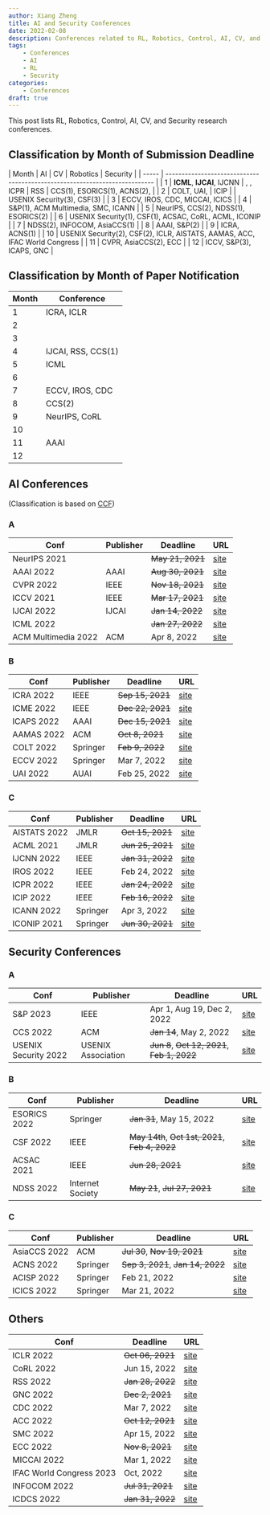 ```yaml
---
author: Xiang Zheng
title: AI and Security Conferences
date: 2022-02-08
description: Conferences related to RL, Robotics, Control, AI, CV, and Security research
tags:
    - Conferences
    - AI
    - RL
    - Security
categories:
    - Conferences
draft: true
---
```


This post lists RL, Robotics, Control, AI, CV, and Security research conferences.

## Classification by Month of Submission Deadline

| Month | AI                                                                         | CV       | Robotics | Security                     |
| ----- | -------------------------------------------------------------------------- |
| 1     | **ICML**, **IJCAI**, IJCNN                                                 | , , ICPR | RSS      | CCS(1), ESORICS(1), ACNS(2), |
| 2     | COLT, UAI,                                                                 | ICIP     |          | USENIX Security(3), CSF(3)   |
| 3     | ECCV, IROS, CDC, MICCAI, ICICS                                             |
| 4     | S&P(1), ACM Multimedia, SMC, ICANN                                         |
| 5     | NeurIPS, CCS(2), NDSS(1), ESORICS(2)                                       |
| 6     | USENIX Security(1), CSF(1), ACSAC, CoRL, ACML, ICONIP                      |
| 7     | NDSS(2), INFOCOM, AsiaCCS(1)                                               |
| 8     | AAAI, S&P(2)                                                               |
| 9     | ICRA, ACNS(1)                                                              |
| 10    | USENIX Security(2), CSF(2), ICLR, AISTATS, AAMAS, ACC, IFAC World Congress |
| 11    | CVPR, AsiaCCS(2), ECC                                                      |
| 12    | ICCV, S&P(3), ICAPS, GNC                                                   |

## Classification by Month of Paper Notification

| Month | Conference         |
| ----- | ------------------ |
| 1     | ICRA, ICLR         |
| 2     |                    |
| 3     |                    |
| 4     | IJCAI, RSS, CCS(1) |
| 5     | ICML               |
| 6     |                    |
| 7     | ECCV, IROS, CDC    |
| 8     | CCS(2)             |
| 9     | NeurIPS, CoRL      |
| 10    |                    |
| 11    | AAAI               |
| 12    |                    |

## AI Conferences

(Classification is based on [CCF](https://wwwccforgcn/Academic_Evaluation/AI/))

### A

| Conf                | Publisher | Deadline         | URL                                                      |
| ------------------- | --------- | ---------------- | -------------------------------------------------------- |
| NeurIPS 2021        |           | ~~May 21, 2021~~ | [site](https://nips.cc/Conferences/2021/Dates)           |
| AAAI 2022           | AAAI      | ~~Aug 30, 2021~~ | [site](https://aaai.org/Conferences/AAAI-22/aaai22call/) |
| CVPR 2022           | IEEE      | ~~Nov 18, 2021~~ | [site](https://cvpr2022.thecvf.com/submission-timeline)  |
| ICCV 2021           | IEEE      | ~~Mar 17, 2021~~ | [site](https://iccv2021.thecvf.com/node/5)               |
| IJCAI 2022          | IJCAI     | ~~Jan 14, 2022~~ | [site](https://ijcai-22.org)                             |
| ICML 2022           |           | ~~Jan 27, 2022~~ | [site](https://icml.cc/Conferences/2022/Dates)           |
| ACM Multimedia 2022 | ACM       | Apr 8, 2022      | [site](https://2022.acmmm.org/call-for-papers/)          |

### B

| Conf       | Publisher | Deadline         | URL                                                           |
| ---------- | --------- | ---------------- | ------------------------------------------------------------- |
| ICRA 2022  | IEEE      | ~~Sep 15, 2021~~ | [site](https://www.icra2022.org/contribute/important-dates)   |
| ICME 2022  | IEEE      | ~~Dec 22, 2021~~ | [site](http://2022.ieeeicme.org/cf-papers.html)               |
| ICAPS 2022 | AAAI      | ~~Dec 15, 2021~~ | [site](http://icaps22.icaps-conference.org)                   |
| AAMAS 2022 | ACM       | ~~Oct 8, 2021~~  | [site](https://aamas2022-conference.auckland.ac.nz)           |
| COLT 2022  | Springer  | ~~Feb 9, 2022~~  | [site](http://learningtheory.org/colt2022/cfp.html)           |
| ECCV 2022  | Springer  | Mar 7, 2022      | [site](https://eccv2022.ecva.net/submission/call-for-papers/) |
| UAI 2022   | AUAI      | Feb 25, 2022     | [site](https://www.auai.org/uai2022/call_for_papers)          |

### C

| Conf         | Publisher | Deadline         | URL                                                   |
| ------------ | --------- | ---------------- | ----------------------------------------------------- |
| AISTATS 2022 | JMLR      | ~~Oct 15, 2021~~ | [site](http://aistats.org/aistats2022/cfp.html)       |
| ACML 2021    | JMLR      | ~~Jun 25, 2021~~ | [site](http://www.acml-conf.org/2021/)                |
| IJCNN 2022   | IEEE      | ~~Jan 31, 2022~~ | [site](https://wcci2022.org/call-for-papers/)         |
| IROS 2022    | IEEE      | Feb 24, 2022     | [site](https://iros2022.org/call-for-papers/)         |
| ICPR 2022    | IEEE      | ~~Jan 24, 2022~~ | [site](https://www.icpr2022.com/important-dates/)     |
| ICIP 2022    | IEEE      | ~~Feb 16, 2022~~ | [site](https://2022.ieeeicip.org/important-dates/)    |
| ICANN 2022   | Springer  | Apr 3, 2022      | [site](https://e-nns.org/icann2022/important-dates/)  |
| ICONIP 2021  | Springer  | ~~Jun 30, 2021~~ | [site](https://iconip2021.apnns.org/important-dates/) |

## Security Conferences

### A

| Conf                 | Publisher          | Deadline                                     | URL                                                                        |
| -------------------- | ------------------ | -------------------------------------------- | -------------------------------------------------------------------------- |
| S&P 2023             | IEEE               | Apr 1, Aug 19, Dec 2, 2022                   | [site](https://www.ieee-security.org/TC/SP2023/cfpapers.html)              |
| CCS 2022             | ACM                | ~~Jan 14~~, May 2, 2022                      | [site](https://www.sigsac.org/ccs/CCS2022/call-for-papers.html)            |
| USENIX Security 2022 | USENIX Association | ~~Jun 8~~, ~~Oct 12, 2021~~, ~~Feb 1, 2022~~ | [site](https://www.usenix.org/conference/usenixsecurity22/call-for-papers) |

### B

| Conf         | Publisher        | Deadline                                         | URL                                                              |
| ------------ | ---------------- | ------------------------------------------------ | ---------------------------------------------------------------- |
| ESORICS 2022 | Springer         | ~~Jan 31~~, May 15, 2022                         | [site](https://esorics2022.compute.dtu.dk/cfp.html)              |
| CSF 2022     | IEEE             | ~~May 14th~~, ~~Oct 1st, 2021~~, ~~Feb 4, 2022~~ | [site](https://www.ieee-security.org/TC/CSF2022/cfp.html)        |
| ACSAC 2021   | IEEE             | ~~Jun 28, 2021~~                                 | [site](https://www.acsac.org/2021/submissions/papers/)           |
| NDSS 2022    | Internet Society | ~~May 21~~, ~~Jul 27, 2021~~                     | [site](https://www.ndss-symposium.org/ndss2022/call-for-papers/) |

### C

| Conf         | Publisher | Deadline                          | URL                                                                         |
| ------------ | --------- | --------------------------------- | --------------------------------------------------------------------------- |
| AsiaCCS 2022 | ACM       | ~~Jul 30~~, ~~Nov 19, 2021~~      | [site](https://asiaccs2022.conferenceservice.jp/dateandcall/callforpapers/) |
| ACNS 2022    | Springer  | ~~Sep 3, 2021~~, ~~Jan 14, 2022~~ | [site](https://sites.google.com/di.uniroma1.it/acns2022/)                   |
| ACISP 2022   | Springer  | Feb 21, 2022                      | [site](https://uow-ic2.github.io/acisp2022/)                                |
| ICICS 2022   | Springer  | Mar 21, 2022                      | [site](https://icics2022.cyber.kent.ac.uk)                                  |

## Others

| Conf                     | Deadline         | URL                                                                              |
| ------------------------ | ---------------- | -------------------------------------------------------------------------------- |
| ICLR 2022                | ~~Oct 06, 2021~~ | [site](https://iclr.cc/Conferences/2022/Dates)                                   |
| CoRL 2022                | Jun 15, 2022     | [site](http://corl2022.org/key-dates/)                                           |
| RSS 2022                 | ~~Jan 28, 2022~~ | [site](https://roboticsconference.org)                                           |
| GNC 2022                 | ~~Dec 2, 2021~~  | [site](https://www.aiaa.org/SciTech/presentations-papers/call-for-papers)        |
| CDC 2022                 | Mar 7, 2022      | [site](https://cdc2022.ieeecss.org/call-for-papers/)                             |
| ACC 2022                 | ~~Oct 12, 2021~~ | [site](https://acc2022.a2c2.org)                                                 |
| SMC 2022                 | Apr 15, 2022     | [site](https://ieeesmc2022.org/call-for-papers)                                  |
| ECC 2022                 | ~~Nov 8, 2021~~  | [site](https://ecc22.euca-ecc.org/call-for-papers/)                              |
| MICCAI 2022              | Mar 1, 2022      | [site](https://conferences.miccai.org/2022/en/CALL-FOR-PAPERS.html)              |
| IFAC World Congress 2023 | Oct, 2022        | [site](https://www.ifac2023.org)                                                 |
| INFOCOM 2022             | ~~Jul 31, 2021~~ | [site](https://infocom2022.ieee-infocom.org/authors/call-papers-main-conference) |
| ICDCS 2022               | ~~Jan 31, 2022~~ | [site](https://icdcs2022.icdcs.org/cfp/)                                         |
